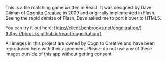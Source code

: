 This is a tile matching game written in React. It was designed by Dave Gilman of [Cognito Creative](http://www.cognitocreative.com/) in 2009 and originally implemented in Flash. Seeing the rapid demise of Flash, Dave asked me to port it over to HTML5.

You can try it out here: [http://client.benbrooks.net/cognitration/](https://bbrooks.github.io/react-cognitration/)

All images in this project are owned by Cognito Creative and have been reproduced here with their agreement. Please do not use any of these images outside of this app without getting consent.



